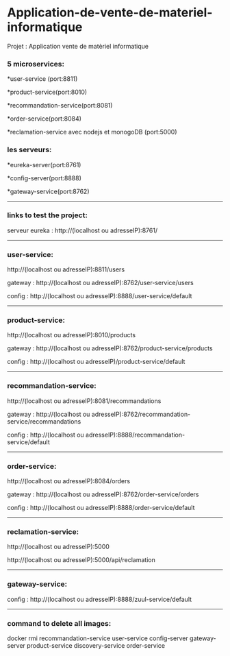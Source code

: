 # Application-de-vente-de-materiel-informatique
Projet : Application vente de matèriel informatique


### 5 microservices:

*user-service (port:8811)

*product-service(port:8010)

*recommandation-service(port:8081)

*order-service(port:8084)

*reclamation-service avec nodejs et monogoDB (port:5000)

### les serveurs:

*eureka-server(port:8761)

*config-server(port:8888)

*gateway-service(port:8762)


******************
### links to test the project:

serveur eureka : http://(localhost ou adresseIP):8761/

****************
### user-service:

http://(localhost ou adresseIP):8811/users

gateway : http://(localhost ou adresseIP):8762/user-service/users

config : http://(localhost ou adresseIP):8888/user-service/default

*************
### product-service:

http://(localhost ou adresseIP):8010/products

gateway :  http://(localhost ou adresseIP):8762/product-service/products

config : http://(localhost ou adresseIP)/product-service/default

***************

### recommandation-service:

http://(localhost ou adresseIP):8081/recommandations

gateway :  http://(localhost ou adresseIP):8762/recommandation-service/recommandations

config : http://(localhost ou adresseIP):8888/recommandation-service/default

******************


### order-service:

http://(localhost ou adresseIP):8084/orders

gateway : http://(localhost ou adresseIP):8762/order-service/orders

config : http://(localhost ou adresseIP):8888/order-service/default

*******************
### reclamation-service:

http://(localhost ou adresseIP):5000

http://(localhost ou adresseIP):5000/api/reclamation

*********************
### gateway-service:

config : http://(localhost ou adresseIP):8888/zuul-service/default
*************
### command to delete all images:

docker rmi recommandation-service user-service config-server gateway-server product-service discovery-service order-service









